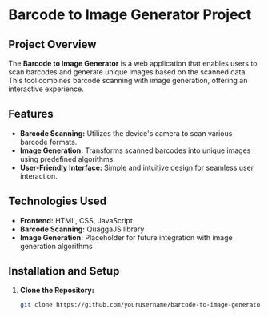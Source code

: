 # Barcode to Image Generator Project

## Project Overview

The **Barcode to Image Generator** is a web application that enables users to scan barcodes and generate unique images based on the scanned data. This tool combines barcode scanning with image generation, offering an interactive experience.

## Features

- **Barcode Scanning:** Utilizes the device's camera to scan various barcode formats.
- **Image Generation:** Transforms scanned barcodes into unique images using predefined algorithms.
- **User-Friendly Interface:** Simple and intuitive design for seamless user interaction.

## Technologies Used

- **Frontend:** HTML, CSS, JavaScript
- **Barcode Scanning:** QuaggaJS library
- **Image Generation:** Placeholder for future integration with image generation algorithms

## Installation and Setup

1. **Clone the Repository:**

   ```bash
   git clone https://github.com/yourusername/barcode-to-image-generator.git
